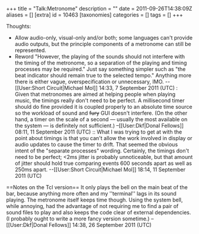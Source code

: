 +++
title = "Talk:Metronome"
description = ""
date = 2011-09-26T14:38:09Z
aliases = []
[extra]
id = 10463
[taxonomies]
categories = []
tags = []
+++

Thoughts:
* Allow audio-only, visual-only and/or both; some languages can't provide audio outputs, but the principle components of a metronome can still be represented.
* Reword "However, the playing of the sounds should not interfere with the timing of the metronome, so a separation of the playing and timing processes may be required." Just say something simpler such as "the beat indicator should remain true to the selected tempo." Anything more there is either vague, overspecification or unnecessary, IMO.
--[[User:Short Circuit|Michael Mol]] 14:33, 7 September 2011 (UTC)
: Given that metronomes are aimed at helping people when playing music, the timings really don't need to be perfect. A millisecond timer should do fine provided it is coupled properly to an absolute time source so the workload of sound and <s>fury</s> GUI doesn't interfere. (On the other hand, a timer on the scale of a second — usually the most available on the system — is definitely not sufficient.) –[[User:Dkf|Donal Fellows]] 08:11, 11 September 2011 (UTC)
:: What I was trying to get at with the point about timings is that you can't allow the work involved in display or audio updates to cause the timer to drift. That seemed the obvious intent of the "separate processes" wording. Certainly, the timings don't need to be perfect; &lt;2ms jitter is probably unnoticeable, but that amount of jitter should hold true comparing events 600 seconds apart as well as 250ms apart. --[[User:Short Circuit|Michael Mol]] 18:14, 11 September 2011 (UTC)

==Notes on the Tcl version==
It only plays the bell on the main beat of the bar, because anything more often and my ''terminal'' lags in its sound playing. The metronome itself keeps time though. Using the system bell, while annoying, had the advantage of not requiring me to find a pair of sound files to play and also keeps the code clear of external dependencies. (I probably ought to write a more fancy version sometime.) –[[User:Dkf|Donal Fellows]] 14:38, 26 September 2011 (UTC)
